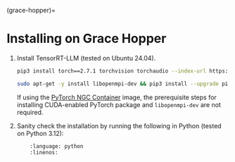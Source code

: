 (grace-hopper)=

# Installing on Grace Hopper

1. Install TensorRT-LLM (tested on Ubuntu 24.04).

    ```bash
    pip3 install torch==2.7.1 torchvision torchaudio --index-url https://download.pytorch.org/whl/cu128

    sudo apt-get -y install libopenmpi-dev && pip3 install --upgrade pip setuptools && pip3 install tensorrt_llm
    ```

    If using the [PyTorch NGC Container](https://catalog.ngc.nvidia.com/orgs/nvidia/containers/pytorch) image, the prerequisite steps for installing CUDA-enabled PyTorch package and `libopenmpi-dev` are not required.

2. Sanity check the installation by running the following in Python (tested on Python 3.12):

    ```{literalinclude} ../../../examples/llm-api/quickstart_example.py
        :language: python
        :linenos:
    ```
